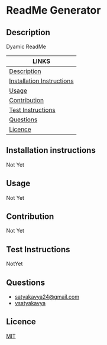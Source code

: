 # ReadMe Generator 
  ## Description
  Dyamic ReadMe 

  LINKS | 
  ------------ | 
  [Description](#description) | 
  [Installation Instructions](#installation-instructions) | 
  [Usage](#usage) | 
  [Contribution](#contribution) | 
  [Test Instructions](#test-instructions) | 
  [Questions](#questions) | 
  [Licence](#licence) | 
  

  
 
  ## Installation instructions
  Not Yet 
  ## Usage
  Not Yet 
   ## Contribution
   Not Yet  
  ## Test Instructions
   NotYet
  ## Questions
  * satyakavya24@gmail.com
  * [vsatyakavya](https://github.com/vsatyakavya)
  ## Licence
   [MIT](https://choosealicense.com/licenses/mit/)
  
  